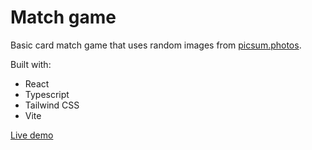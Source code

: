 # Match game

Basic card match game that uses random images from [picsum.photos](https://picsum.photos/).

Built with:

- React
- Typescript
- Tailwind CSS
- Vite

[Live demo](https://match-game.onrender.com/)

